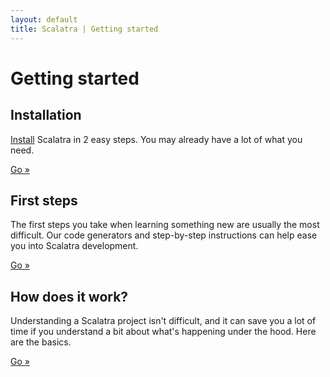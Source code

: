 ```yaml
---
layout: default
title: Scalatra | Getting started
---
```


<div class="page-header">
  <h1>Getting started</h1>
</div>

<div class="row">
  <div class="span4">
    <h2>Installation</h2>
    <p><a href="installation.html">Install</a> Scalatra in 2 easy steps. You may
      already have a lot of what you need.</p>
    <p><a href="installation.html" class="btn btn-primary">Go »</a></p>
 </div>
  <div class="span4">
    <h2>First steps</h2>
    <p>The first steps you take when learning something new are usually the
      most difficult. Our code generators and step-by-step instructions
      can help ease you into Scalatra development.</p>
   <a href="first-steps.html" class="btn btn-primary">Go »</a> </div>
  <div class="span4">
    <h2>How does it work?</h2>
    <p>Understanding a Scalatra project isn't difficult, and it can save you
    a lot of time if you understand a bit about what's happening under the hood.
    Here are the basics.</p>
    <a href="understanding-scalatra.html" class="btn btn-primary">Go »</a>
  </div>
</div>
